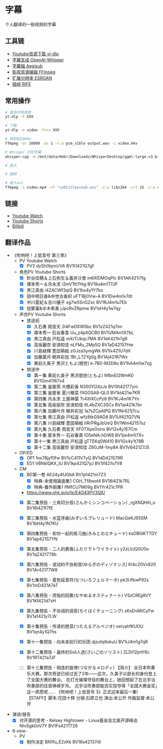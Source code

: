 # 字幕

个人翻译的一些视频的字幕

## 工具链

- [Youtube资源下载 yl-dlp](https://github.com/yt-dlp/yt-dlp)
- [字幕生成 OpenAI-Whisper](https://github.com/ggerganov/whisper.cpp)
- [字幕轴 Aegisub](https://github.com/arch1t3cht/Aegisub)
- [影视资源编辑 FFmpeg](https://github.com/FFmpeg/FFmpeg)
- [扩展分辨率 ESRGAN](https://github.com/xinntao/Real-ESRGAN/)
- [插帧 RIFE](https://github.com/Justin62628/Squirrel-RIFE)

## 常用操作

```bash
# 查询可用信息
yt-dlp -F XXX

# 下载
yt-dlp -o video -fx+x XXX

# 转码到16KHz
ffmpeg -ar 16000 -ac 1 -c:a pcm_s16le output.wav -i video.mkv

# Whisper 识别字幕
whisper-cpp -m /mnt/data/Hobr/Downloads/WhisperDesktop/ggml-large-v3.bin -osrt --debug-mode true -t 16 --print-colors -pp -l ja -f output.wav

# 放大

# 插帧

# 嵌入ass
ffmpeg -i video.mp4 -vf "subtitles=sub.ass" -c:v libx264 -crf 15 -c:a copy dist.mp4
```

## 链接

- [Youtube Watch](https://www.youtube.com/watch?v=)
- [Youtube Shorts](https://www.youtube.com/shorts/)
- [Bilibili](https://www.bilibili.com/video/)

## 翻译作品

- 《吹响吧！上低音号 第三季》
  - PV Youtube Watch
    - [x] PV2 dzSh0bjmUVA BV1t1421Q7gF

  - 角色PV Youtube Shorts
    - [x] 針谷佳穂＆上石弥生＆義井沙里 m6XlDMOqPIc BV1AK421i7fg
    - [x] 塚本秀一＆月永求 i2mVTtt7Hig BV19u4m1T7JP
    - [x] 黑江真由 i4ZACWf3qiQ BV1bx4y1Y7bz
    - [x] 田中明日香&中世古香织 uFT18jOVw-A BV1Dw4m1v7dt
    - [x] 中川夏紀＆吉川優子 xg7w5SnGZxc BV1RJ4m1u7Eb
    - [x] 铠冢霙&伞木希美 jJpcRvZRpmw BV1sH4y1w7qy

  - 声优PV Youtube Shorts
    - 放送前
      - [x] 久石奏 雨宮天 2l4FwDXW5bc BV1zZ421q7im
      - [x] 塚本秀一 石谷春貴 Uu_z4pXQCB0 BV1UM4m1X7bL
      - [x] 黒江真由 戸松遥 mXrTUkqc7MA BV1eK421h7gR
      - [x] 高坂麗奈 安済知佳 nLFMu_2Mp5Q BV1aD42157Hw
      - [x] 川島緑輝 豊田萌絵 zGJza3ymgWk BV1ix421U7dX
      - [x] 加藤葉月 朝井彩加 1Br_L72YgSg BV1Aj421R7Wx
      - [x] 黄前久美子 黒沢ともよ(朋世) k-7B0-M2D8o BV1hA4m1w7zg
    - 放送中
      - [x] 第一集 黄前久美子 黒沢朋世(ともよ) NfbnEl2WmK0 BV1Gm41167x4
      - [x] 第二集 釜屋燕 大橋彩香 N350Yl24zJs BV1Xt42177ym
      - [x] 第三集 釜屋雀 夏川椎菜 fXGGSA8-QL0 BV1kt421w7KR
      - [x] 第四集 月永求 土屋神葉 Tr4XIXCcPz8 BV1KJ4m1K7Yn
      - [x] 第五集 高坂丽奈 安済知佳 6L4bZXC3SCs BV1ai421k7br
      - [x] 第六集 加藤叶月 朝井彩加 1a7sZCaAIPQ BV1Nr421j7cu
      - [x] 第七集 黒江真由 戸松遥 wfz8tkG9AD8 BV1Uf421Q7VN
      - [x] 第八集 川島緑輝 豊田萌絵 hRrPRgJbUsQ BV1Wm42157sz
      - [x] 第九集 久石奏 雨宮天 XF0TXpsOono BV12x4y1E7Cm
      - [x] 第十集 冢本秀一 石谷春貴 IO5eNA-hDW8 BV1jw4m1i7Xv
      - [x] 第十一集 黒江真由 戸松遥 gTTEKq0W410 BV1Gx4y1t78B
      - [x] 第十二集 高坂麗奈 安済知佳 Z8GJM-1my8A BV1V6421Z7J5

  - OP/ED
    - [x] OP1 1ns78jyf0fw BV1cC411V7yQ BV1dD421579R
    - [x] ED1 VBNklQKX_IU BV1kp421Q7yJ BV1if421o7V8

  - CM
    - [x] BD第一卷 AE24y4fJGbA BV1p1421m7Z3
      - [x] 特典-未使用画面集1 CGH_Tf8wot4 BV18i421k7RL
      - [x] 特典-番外剧集1 lfMfCU7M09g BV1Yr421c7PR

    - <https://www.nhk.jp/p/ts/E4G43PV3QX/>
    - [x] 第二集预告 - 三角切分音(さんかくシンコペーション) _rgXNQHih_o BV16i421f7fE
    - [x] 第三集预告 - 水蓝序曲(みずいろプレリュード) MacQeKJ95SM BV1bH4y1N7KU
    - [x] 第四集预告 - 和你一起的练习曲(きみとのエチュード) ksOB0iKTTDY BV1ap421S7YN
    - [x] 第五集预告 - 二人的黄昏(ふたりでトワイライト) y2zLVJQ0U0o BV1qZ421779b
    - [x] 第六集预告 - 波动的不协和音(ゆらぎのディゾナンス) Kl4cZ0Vx820 BV1Ar42177W8
    - [x] 第七集预告 - 夏色延音符(なついろフェルマータ) pk3UfbwP92s BV1mD421A7aT
    - [x] 第八集预告 - 烦恼的回奏(なやめるオスティナート) VSzCREjjAVY BV1Kf421d7xH
    - [x] 第九集预告 - 不协调的调音(ちぐはぐチューニング) sKsDvMtCyFw BV1a1421y7LW
    - [x] 第十集预告 - 传递的琶音(つたえるアルペジオ) vetvahfKUOU BV1qn4y1Q7hs
    - [x] 第十一集预告 - 向未来前行的乐团 djzufq6xkuU BV1rJ4m1g7qR
    - [x] 第十二集预告 - 最终的Soli人选(さいごのソリスト) ZLDt12jmY6c BV1RT421a7JF

    - [ ] 第十三集预告 - 相连的旋律(つながるメロディ)
      【简介】
      全日本吹奏乐大赛。那次奇迹已经过去了2年――这次，久美子以部长的身份登上了全国大赛的舞台。
      在灯光璀璨夺目的舞台上，她回想起了在北宇治吹奏部的往昔峥嵘岁月。
      北宇治吹奏部能否实现夺得「全国大赛金奖」这一夙愿呢......
      《吹响吧！上低音号 3》正式迎来最后一集!
      【STAFF】脚本:花田十辉 分镜:石原立也 演出:未公开 作画监督:未公开

- 演讲/报告
  - [x] 对开源的思考 - Kelsey Hightower - Linux基金会北美开源峰会 NIvSgk0oV7Y BV1Fs421T726

- 9-nine-
  - PV
    - [x] 制作决定 BN1fu_E2xKk BV16s42137r6
